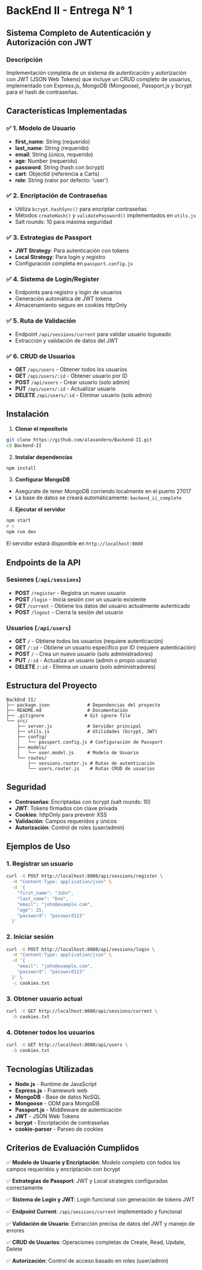 # BackEnd II - Entrega N° 1

## Sistema Completo de Autenticación y Autorización con JWT

### Descripción
Implementación completa de un sistema de autenticación y autorización con JWT (JSON Web Tokens) que incluye un CRUD completo de usuarios, implementado con Express.js, MongoDB (Mongoose), Passport.js y bcrypt para el hash de contraseñas.

## Características Implementadas

### ✅ 1. Modelo de Usuario
- **first_name**: String (requerido)
- **last_name**: String (requerido)
- **email**: String (único, requerido)
- **age**: Number (requerido)
- **password**: String (hash con bcrypt)
- **cart**: ObjectId (referencia a Carts)
- **role**: String (valor por defecto: 'user')

### ✅ 2. Encriptación de Contraseñas
- Utiliza `bcrypt.hashSync()` para encriptar contraseñas
- Métodos `createHash()` y `validatePassword()` implementados en `utils.js`
- Salt rounds: 10 para máxima seguridad

### ✅ 3. Estrategias de Passport
- **JWT Strategy**: Para autenticación con tokens
- **Local Strategy**: Para login y registro
- Configuración completa en `passport.config.js`

### ✅ 4. Sistema de Login/Register
- Endpoints para registro y login de usuarios
- Generación automática de JWT tokens
- Almacenamiento seguro en cookies httpOnly

### ✅ 5. Ruta de Validación
- Endpoint `/api/sessions/current` para validar usuario logueado
- Extracción y validación de datos del JWT

### ✅ 6. CRUD de Usuarios
- **GET** `/api/users` - Obtener todos los usuarios
- **GET** `/api/users/:id` - Obtener usuario por ID
- **POST** `/api/users` - Crear usuario (solo admin)
- **PUT** `/api/users/:id` - Actualizar usuario
- **DELETE** `/api/users/:id` - Eliminar usuario (solo admin)

## Instalación

1. **Clonar el repositorio**
```bash
git clone https://github.com/alavandero/Backend-II.git
cd Backend-II
```

2. **Instalar dependencias**
```bash
npm install
```

3. **Configurar MongoDB**
- Asegúrate de tener MongoDB corriendo localmente en el puerto 27017
- La base de datos se creará automáticamente: `backend_ii_complete`

4. **Ejecutar el servidor**
```bash
npm start
# o
npm run dev
```

El servidor estará disponible en `http://localhost:8080`

## Endpoints de la API

### Sesiones (`/api/sessions`)
- **POST** `/register` - Registra un nuevo usuario
- **POST** `/login` - Inicia sesión con un usuario existente
- **GET** `/current` - Obtiene los datos del usuario actualmente autenticado
- **POST** `/logout` - Cierra la sesión del usuario

### Usuarios (`/api/users`)
- **GET** `/` - Obtiene todos los usuarios (requiere autenticación)
- **GET** `/:id` - Obtiene un usuario específico por ID (requiere autenticación)
- **POST** `/` - Crea un nuevo usuario (solo administradores)
- **PUT** `/:id` - Actualiza un usuario (admin o propio usuario)
- **DELETE** `/:id` - Elimina un usuario (solo administradores)

## Estructura del Proyecto

```
BackEnd II/
├── package.json              # Dependencias del proyecto
├── README.md                 # Documentación
├── .gitignore               # Git ignore file
└── src/
    ├── server.js             # Servidor principal
    ├── utils.js              # Utilidades (bcrypt, JWT)
    ├── config/
    │   └── passport.config.js # Configuración de Passport
    ├── models/
    │   └── user.model.js     # Modelo de Usuario
    └── routes/
        ├── sessions.router.js # Rutas de autenticación
        └── users.router.js    # Rutas CRUD de usuarios
```

## Seguridad

- **Contraseñas**: Encriptadas con bcrypt (salt rounds: 10)
- **JWT**: Tokens firmados con clave privada
- **Cookies**: httpOnly para prevenir XSS
- **Validación**: Campos requeridos y únicos
- **Autorización**: Control de roles (user/admin)

## Ejemplos de Uso

### 1. Registrar un usuario
```bash
curl -X POST http://localhost:8080/api/sessions/register \
  -H "Content-Type: application/json" \
  -d '{
    "first_name": "John",
    "last_name": "Doe",
    "email": "john@example.com",
    "age": 25,
    "password": "password123"
  }'
```

### 2. Iniciar sesión
```bash
curl -X POST http://localhost:8080/api/sessions/login \
  -H "Content-Type: application/json" \
  -d '{
    "email": "john@example.com",
    "password": "password123"
  }' \
  -c cookies.txt
```

### 3. Obtener usuario actual
```bash
curl -X GET http://localhost:8080/api/sessions/current \
  -b cookies.txt
```

### 4. Obtener todos los usuarios
```bash
curl -X GET http://localhost:8080/api/users \
  -b cookies.txt
```

## Tecnologías Utilizadas

- **Node.js** - Runtime de JavaScript
- **Express.js** - Framework web
- **MongoDB** - Base de datos NoSQL
- **Mongoose** - ODM para MongoDB
- **Passport.js** - Middleware de autenticación
- **JWT** - JSON Web Tokens
- **bcrypt** - Encriptación de contraseñas
- **cookie-parser** - Parseo de cookies

## Criterios de Evaluación Cumplidos

✅ **Modelo de Usuario y Encriptación**: Modelo completo con todos los campos requeridos y encriptación con bcrypt

✅ **Estrategias de Passport**: JWT y Local strategies configuradas correctamente

✅ **Sistema de Login y JWT**: Login funcional con generación de tokens JWT

✅ **Endpoint Current**: `/api/sessions/current` implementado y funcional

✅ **Validación de Usuario**: Extracción precisa de datos del JWT y manejo de errores

✅ **CRUD de Usuarios**: Operaciones completas de Create, Read, Update, Delete

✅ **Autorización**: Control de acceso basado en roles (user/admin) 